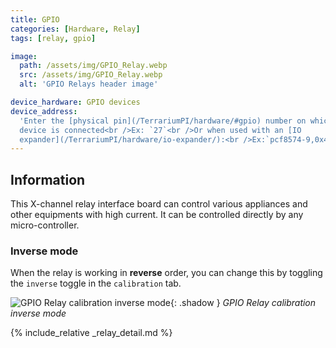 ```yaml
---
title: GPIO
categories: [Hardware, Relay]
tags: [relay, gpio]

image:
  path: /assets/img/GPIO_Relay.webp
  src: /assets/img/GPIO_Relay.webp
  alt: 'GPIO Relays header image'

device_hardware: GPIO devices
device_address:
  'Enter the [physical pin](/TerrariumPI/hardware/#gpio) number on which the
  device is connected<br />Ex: `27`<br />Or when used with an [IO
  expander](/TerrariumPI/hardware/io-expander/):<br />Ex:`pcf8574-9,0x4c,3`'
---
```


## Information

This X-channel relay interface board can control various appliances and other
equipments with high current. It can be controlled directly by any
micro-controller.

### Inverse mode

When the relay is working in **reverse** order, you can change this by toggling
the `inverse` toggle in the `calibration` tab.

![GPIO Relay calibration inverse mode](/assets/img/GPIO_relay_calibration_inverse_mode.webp){:
.shadow } _GPIO Relay calibration inverse mode_

{% include_relative _relay_detail.md %}
